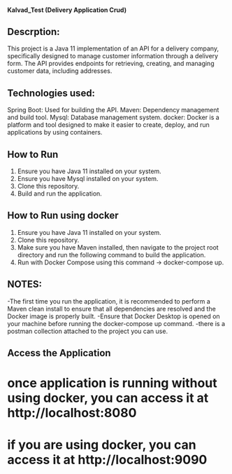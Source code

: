 #### Kalvad_Test (Delivery Application Crud)

## Descrption:
This project is a Java 11 implementation of an API for a delivery company, specifically designed to manage customer information through a delivery form. The API provides endpoints for retrieving, creating, and managing customer data, including addresses.

## Technologies used: 
Spring Boot: Used for building the API.
Maven: Dependency management and build tool.
Mysql: Database management system. 
docker: Docker is a platform and tool designed to make it easier to create, deploy, and run applications by using containers.

## How to Run

1. Ensure you have Java 11 installed on your system.
2. Ensure you have Mysql installed on your system.
3. Clone this repository.
4. Build and run the application.

## How to Run using docker   

1. Ensure you have Java 11 installed on your system.
2. Clone this repository.
3. Make sure you have Maven installed, then navigate to the project root directory and run the following command to build the application.
4. Run with Docker Compose using this command -> docker-compose up.

## NOTES:
-The first time you run the application, it is recommended to perform a Maven clean install to ensure that all dependencies are resolved and the Docker image is properly built.
-Ensure that Docker Desktop is opened on your machine before running the docker-compose up command.
-there is a postman collection attached to the project you can use. 

## Access the Application
# once application is running without using docker, you can access it at http://localhost:8080
# if you are using docker, you can access it at http://localhost:9090

